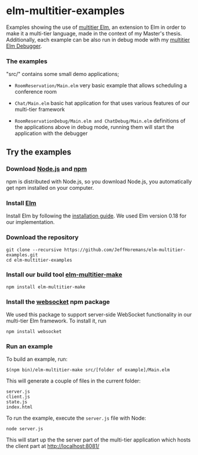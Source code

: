 # elm-multitier-examples
Examples showing the use of [multitier Elm](https://github.com/JeffHoremans/elm-multitier), an extension to Elm in order to make it a multi-tier language, made in the context of my Master's thesis.
Additionally, each example can be also run in debug mode with my [multitier Elm Debugger](https://github.com/JeffHoremans/elm-multitier).

### The examples

"src/" contains some small demo applications;

- ```RoomReservation/Main.elm``` very basic example that allows scheduling a conference room
- ```Chat/Main.elm``` basic hat application for that uses various features of our multi-tier framework

- ```RoomReservationDebug/Main.elm and ChatDebug/Main.elm``` definitions of the applications above in debug mode, running them will start the application with the debugger

## Try the examples

### Download [Node.js](https://nodejs.org) and [npm](https://www.npmjs.com)
npm is distributed with Node.js, so you download Node.js, you automatically get npm installed on your computer.

### Install [Elm](http://elm-lang.org/)
Install Elm by following the [installation guide](https://guide.elm-lang.org/install.html).
We used Elm version 0.18 for our implementation.

### Download the repository
    git clone --recursive https://github.com/JeffHoremans/elm-multitier-examples.git
    cd elm-multitier-examples

### Install our build tool [elm-multitier-make](https://github.com/JeffHoremans/elm-multitier-make.git)

    npm install elm-multitier-make

### Install the [websocket](https://www.npmjs.com/package/websocket) npm package
We used this package to support server-side WebSocket functionality in our multi-tier Elm framework.
To install it, run

    npm install websocket​

### Run an example
To build an example, run:

    $(npm bin)/elm-multitier-make src/[folder of example]/Main.elm

This will generate a couple of files in the current folder:

    server.js
    client.js
    state.js
    index.html

To run the example, execute the `server.js` file with Node:

    node server.js

This will start up the the server part of the multi-tier application which hosts the client part at [http://localhost:8081/](http://localhost:8081/)
